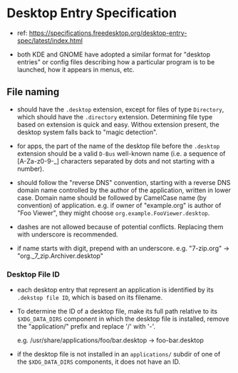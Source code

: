 # Desktop Entry Specification

- ref: https://specifications.freedesktop.org/desktop-entry-spec/latest/index.html

- both KDE and GNOME have adopted a similar format for "desktop entries" or config files describing how a particular program is to be launched, how it appears in menus, etc.

## File naming
- should have the `.desktop` extension, except for files of type `Directory`, which should have the `.directory` extension. Determining file type based on extension is quick and easy. Withou extension present, the desktop system falls back to "magic detection".

- for apps, the part of the name of the desktop file before the `.desktop` extension should be a valid `D-Bus` well-known name (i.e. a sequence of [A-Za-z0-9-\_] characters separated by dots and not starting with a number).

- should follow the "reverse DNS" convention, starting with a reverse DNS domain name controlled by the author of the application, written in lower case. Domain name should be followed by CamelCase name (by convention) of application.  e.g. if owner of "example.org" is author of "Foo Viewer", they might choose `org.example.FooViewer.desktop`.

- dashes are not allowed because of potential conflicts. Replacing them with underscore is recommended.

- if name starts with digit, prepend with an underscore. e.g. "7-zip.org" -> "org.\_7\_zip.Archiver.desktop"

### Desktop File ID 
- each desktop entry that represent an application is identified by its `.dekstop file ID`, which is based on its filename.

- To determine the ID of a desktop file, make its full path relative to its `$XDG_DATA_DIRS` component in which the desktop file is installed, remove the "application/" prefix and replace '/' with '-'.

    e.g. /usr/share/applications/foo/bar.desktop -> foo-bar.desktop

- if the desktop file is not installed in an `applications/` subdir of one of the `$XDG_DATA_DIRS` components, it does not have an ID.
